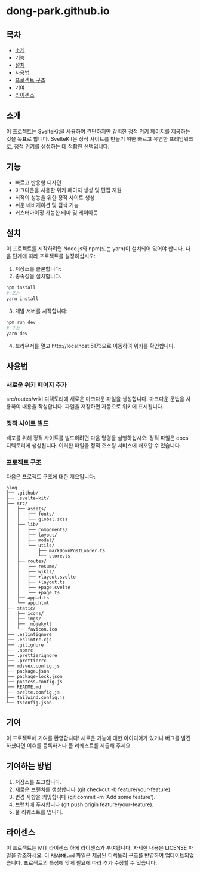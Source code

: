 # dong-park.github.io

## 목차

- [소개](#소개)
- [기능](#기능)
- [설치](#설치)
- [사용법](#사용법)
- [프로젝트 구조](#프로젝트-구조)
- [기여](#기여)
- [라이센스](#라이센스)

## 소개

이 프로젝트는 SvelteKit을 사용하여 간단하지만 강력한 정적 위키 페이지를 제공하는 것을 목표로 합니다. SvelteKit은 정적 사이트를 만들기 위한 빠르고 유연한 프레임워크로, 정적 위키를 생성하는 데
적합한 선택입니다.

## 기능

- 빠르고 반응형 디자인
- 마크다운을 사용한 위키 페이지 생성 및 편집 지원
- 최적의 성능을 위한 정적 사이트 생성
- 쉬운 네비게이션 및 검색 기능
- 커스터마이징 가능한 테마 및 레이아웃

## 설치

이 프로젝트를 시작하려면 Node.js와 npm(또는 yarn)이 설치되어 있어야 합니다. 다음 단계에 따라 프로젝트를 설정하십시오:

1. 저장소를 클론합니다:
2. 종속성을 설치합니다.

```bash
npm install
# 또는
yarn install
```

3. 개발 서버를 시작합니다:

```bash
npm run dev
# 또는
yarn dev
```

4. 브라우저를 열고 http://localhost:5173으로 이동하여 위키를 확인합니다.

## 사용법

### 새로운 위키 페이지 추가

src/routes/wiki 디렉토리에 새로운 마크다운 파일을 생성합니다.
마크다운 문법을 사용하여 내용을 작성합니다.
파일을 저장하면 자동으로 위키에 표시됩니다.

### 정적 사이트 빌드

배포를 위해 정적 사이트를 빌드하려면 다음 명령을 실행하십시오:
정적 파일은 docs 디렉토리에 생성됩니다. 이러한 파일을 정적 호스팅 서비스에 배포할 수 있습니다.

### 프로젝트 구조

다음은 프로젝트 구조에 대한 개요입니다:

```
blog
├── .github/
├── .svelte-kit/
├── src/
│   ├── assets/
│   │   ├── fonts/
│   │   └── global.scss
│   ├── lib/
│   │   ├── components/
│   │   ├── layout/
│   │   ├── model/
│   │   └── utils/
│   │       ├── markDownPostLoader.ts
│   │       └── store.ts
│   ├── routes/
│   │   ├── resume/
│   │   ├── wikis/
│   │   ├── +layout.svelte
│   │   ├── +layout.ts
│   │   ├── +page.svelte
│   │   └── +page.ts
│   ├── app.d.ts
│   └── app.html
├── static/
│   ├── icons/
│   ├── imgs/
│   ├── .nojekyll
│   └── favicon.ico
├── .eslintignore
├── .eslintrc.cjs
├── .gitignore
├── .npmrc
├── .prettierignore
├── .prettierrc
├── mdsvex.config.js
├── package.json
├── package-lock.json
├── postcss.config.js
├── README.md
├── svelte.config.js
├── tailwind.config.js
└── tsconfig.json
```

## 기여

이 프로젝트에 기여를 환영합니다! 새로운 기능에 대한 아이디어가 있거나 버그를 발견하셨다면 이슈를 등록하거나 풀 리퀘스트를 제출해 주세요.

## 기여하는 방법

1. 저장소를 포크합니다.
2. 새로운 브랜치를 생성합니다 (git checkout -b feature/your-feature).
3. 변경 사항을 커밋합니다 (git commit -m 'Add some feature').
4. 브랜치에 푸시합니다 (git push origin feature/your-feature).
5. 풀 리퀘스트를 엽니다.

## 라이센스

이 프로젝트는 MIT 라이센스 하에 라이센스가 부여됩니다. 자세한 내용은 LICENSE 파일을 참조하세요. 이 `README.md` 파일은 제공된 디렉토리 구조를 반영하여 업데이트되었습니다. 프로젝트의 특성에 맞게
필요에 따라 추가 수정할 수 있습니다.
